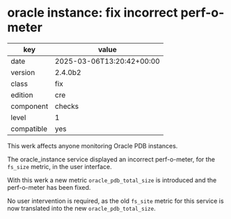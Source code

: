 [//]: # (werk v2)
# oracle instance: fix incorrect perf-o-meter

key        | value
---------- | ---
date       | 2025-03-06T13:20:42+00:00
version    | 2.4.0b2
class      | fix
edition    | cre
component  | checks
level      | 1
compatible | yes

This werk affects anyone monitoring Oracle PDB instances.

The oracle_instance service displayed an incorrect perf-o-meter, for the `fs_size` metric, in the user interface.

With this werk a new metric `oracle_pdb_total_size` is introduced and the perf-o-meter has been fixed.

No user intervention is required, as the old `fs_site` metric for this service
is now translated into the new `oracle_pdb_total_size`.
